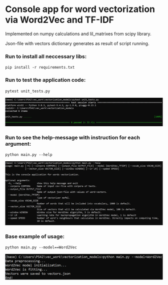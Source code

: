 # Console app for word vectorization via Word2Vec and TF-IDF
Implemented on numpy calculations and lil_matrixes from scipy library.

Json-file with vectors dictionary generates as result of script running.

### Run to install all neccessary libs:
```
pip install -r requirements.txt
```

### Run to test the application code:
```
pytest unit_tests.py
```
![tests_screenshot](https://github.com/IlyaKusakin/vectorization_models/blob/main/images/tests.jpg)

### Run to see the help-message with instruction for each argument:
```
python main.py --help
```
![help_screenshot](https://github.com/IlyaKusakin/vectorization_models/blob/main/images/help.jpg)

### Base example of usage:
```
python main.py --model==Word2Vec
```
![example_screenshot](https://github.com/IlyaKusakin/vectorization_models/blob/main/images/example.jpg)


